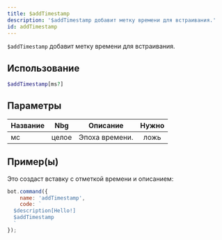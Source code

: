 ```yaml
---
title: $addTimestamp
description: '$addTimestamp добавит метку времени для встраивания.'
id: addTimestamp
---
```


`$addTimestamp` добавит метку времени для встраивания.

## Использование

```php
$addTimestamp[ms?]
```

## Параметры

| Название | Nbg   | Описание       | Нужно |
| -------- | ----- | -------------- |:-----:|
| мс       | целое | Эпоха времени. | ложь  |

## Пример(ы)

Это создаст вставку с отметкой времени и описанием:

```javascript
bot.command({
    name: 'addTimestamp',
    code: `
  $description[Hello!]
  $addTimestamp
  `
});
```
